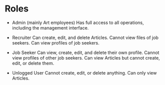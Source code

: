 # Roles

* Admin (mainly Art employees)
Has full access to all operations, including the management interface.

* Recruiter
Can create, edit, and delete Articles.
Cannot view files of job seekers.
Can view profiles of job seekers.

* Job Seeker
Can view, create, edit, and delete their own profile.
Cannot view profiles of other job seekers.
Can view Articles but cannot create, edit, or delete them.

* Unlogged User
Cannot create, edit, or delete anything.
Can only view Articles.